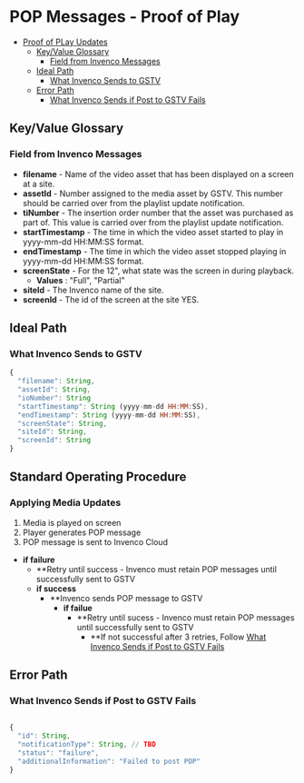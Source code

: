 # POP Messages - Proof of Play

<!-- TOC depthFrom:1 depthTo:6 withLinks:1 updateOnSave:1 orderedList:0 -->

- [Proof of PLay Updates](#proofofplay-updates)
	- [Key/Value Glossary](#keyvalue-glossary)
		- [Field from Invenco Messages](#field-from-invenco-messages)
	- [Ideal Path](#ideal-path)
		- [What Invenco Sends to GSTV](#what-invenco-sends-to-gstv)
	- [Error Path](#error-path)
		- [What Invenco Sends if Post to GSTV Fails](#what-invenco-sends-if-post-to-gstv-fails)

<!-- /TOC -->


## Key/Value Glossary
### Field from Invenco Messages
- **filename** -	Name of the video asset that has been displayed on a screen at a site.
- **assetId** -	Number assigned to the media asset by GSTV.  This number should be carried over from the playlist update notification.
- **tiNumber** -	The insertion order number that the asset was purchased as part of.  This value is carried over from the playlist update notification.
- **startTimestamp** -	The time in which the video asset started to play in yyyy-mm-dd HH:MM:SS format.
- **endTimestamp** - The time in which the video asset stopped playing in yyyy-mm-dd HH:MM:SS format.
- **screenState** -	For the 12", what state was the screen in during playback.
  - **Values** : "Full", "Partial"
- **siteId** - The Invenco name of the site.
- **screenId** - The id of the screen at the site YES.

## Ideal Path
### What Invenco Sends to GSTV
```javascript
{
  "filename": String,
  "assetId": String,
  "ioNumber": String
  "startTimestamp": String (yyyy-mm-dd HH:MM:SS),
  "endTimestamp": String (yyyy-mm-dd HH:MM:SS),
  "screenState": String,
  "siteId": String,
  "screenId": String
}
```

## Standard Operating Procedure
### Applying Media Updates
1. Media is played on screen
2. Player generates POP message
3. POP message is sent to Invenco Cloud
  - **if failure**
	  - **Retry until success - Invenco must retain POP messages until successfully sent to GSTV
	- **if success**
	  - **Invenco sends POP message to GSTV
		  - **if failue**
			  - **Retry until sucess - Invenco must retain POP messages until successfully sent to GSTV
				- **If not successful after 3 retries, Follow [What Invenco Sends if Post to GSTV Fails](#what-invenco-sends-if-post-to-gstv-fails) 



## Error Path
### What Invenco Sends if Post to GSTV Fails

```javascript

{
  "id": String,
  "notificationType": String, // TBD
  "status": "failure",
  "additionalInformation": "Failed to post POP"
}
